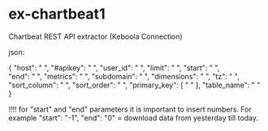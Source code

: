# ex-chartbeat1
Chartbeat REST API extractor (Keboola Connection)

json:

{
    "host": " ",
    "#apikey": " ",
    "user_id": " ",
    "limit": " ",
    "start": " ",         
    "end": " ",
    "metrics": " ",
    "subdomain": " ",
    "dimensions": " ",
    "tz": " ",
    "sort_column": " ",
    "sort_order": " ",
    "primary_key": [
      " "
    ],
    "table_name": " "
  }
  
  !!!!  for "start" and "end" parameters it is important to insert numbers. For example "start": "-1", "end": "0" = download data from yesterday till today. 
